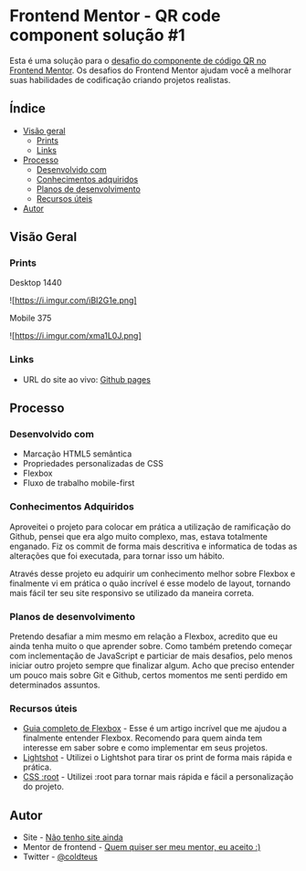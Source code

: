 # Frontend Mentor - QR code component solução #1

Esta é uma solução para o [desafio do componente de código QR no Frontend Mentor](https://www.frontendmentor.io/challenges/qr-code-component-iux_sIO_H). Os desafios do Frontend Mentor ajudam você a melhorar suas habilidades de codificação criando projetos realistas.

## Índice

- [Visão geral](#visão-geral)
  - [Prints](#prints)
  - [Links](#links)
- [Processo](#processo)
  - [Desenvolvido com](#desenvolvido-com)
  - [Conhecimentos adquiridos](#conhecimentos-adquiridos)
  - [Planos de desenvolvimento](#planos-de-desenvolvimento)
  - [Recursos úteis](#recursos-úteis)
- [Autor](#autor)

## Visão Geral

### Prints

Desktop 1440

![https://i.imgur.com/iBI2G1e.png]

Mobile 375

![https://i.imgur.com/xma1L0J.png]

### Links

- URL do site ao vivo: [Github pages](https://coldteus.github.io/qr-code-component/index/index.html)

## Processo

### Desenvolvido com

- Marcação HTML5 semântica
- Propriedades personalizadas de CSS
- Flexbox
- Fluxo de trabalho mobile-first

### Conhecimentos Adquiridos

Aproveitei o projeto para colocar em prática a utilização de ramificação do Github, pensei que era algo muito complexo, mas, estava totalmente enganado. Fiz os commit de forma mais descritiva e informatica de todas as alterações que foi executada, para tornar isso um hábito.

Através desse projeto eu adquirir um conhecimento melhor sobre Flexbox e finalmente vi em prática o quão incrível é esse modelo de layout, tornando mais fácil ter seu site responsivo se utilizado da maneira correta.

### Planos de desenvolvimento

Pretendo desafiar a mim mesmo em relação a Flexbox, acredito que eu ainda tenha muito o que aprender sobre. Como também pretendo começar com inclementação de JavaScript e particiar de mais desafios, pelo menos iniciar outro projeto sempre que finalizar algum.
Acho que preciso entender um pouco mais sobre Git e Github, certos momentos me senti perdido em determinados assuntos.

### Recursos úteis

- [Guia completo de Flexbox](https://origamid.com/projetos/flexbox-guia-completo/) - Esse é um artigo incrível que me ajudou a finalmente entender Flexbox. Recomendo para quem ainda tem interesse em saber sobre e como implementar em seus projetos.
- [Lightshot](https://app.prntscr.com/pt-br/download.html) - Utilizei o Lightshot para tirar os print de forma mais rápida e prática.
- [CSS :root](https://developer.mozilla.org/pt-BR/docs/Web/CSS/:root) - Utilizei :root para tornar mais rápida e fácil a personalização do projeto.

## Autor

- Site - [Não tenho site ainda](/)
- Mentor de frontend - [Quem quiser ser meu mentor, eu aceito :)](/)
- Twitter - [@coldteus](https://twitter.com/coldteus)

